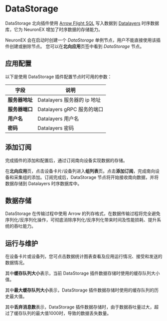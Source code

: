 # DataStorage

DataStorage 北向插件使用 [Arrow Flight SQL](https://arrow.apache.org/docs/format/FlightSql.html#arrow-flight-sql) 写入数据到 [Datalayers](https://docs.datalayers.cn/datalayers/latest/) 时序数据库，它为 NeuronEX 增加了时序数据的存储能力。

NeuronEX 会在启动时创建一个 *DataStorage* 单例节点，用户不能直接使用该插件创建或删除节点。
您可以在**北向应用**页签中看到 *DataStorage* 节点。

## 应用配置

以下是使用 DataStorage 插件配置节点时可用的参数：

| 字段                       | 说明                                                  |
| ------------------------------- | ------------------------------------------------------------ |
| **服务器地址**                | Datalayers 服务器的 ip 地址 |
| **服务器端口**                | Datalayers gRPC 服务的端口  |
| **用户名**                    | Datalayers 用户名          |
| **密码**                      | Datalayers 密码            |

## 添加订阅

完成插件的添加和配置后，通过订阅南向设备实现数据的存储。

在**北向应用**页，点击设备卡片/设备列进入**组列表**页。点击**添加订阅**，完成南向设备和采集组的添加。订阅完成后，DataStorage 节点将开始接收南向数据，并将数据存储到 Datalayers 时序数据库中。

## 数据存储

DataStorage 在传输过程中使用 Arrow 的列存格式，在数据传输过程将完全避免序列化/反序列化操作，可彻底消除序列化/反序列化带来时间及性能损耗、提升系统的吞吐能力。

## 运行与维护

在设备卡片或设备列，您可点击数据统计图表查看及应用运行情况、接受和发送的数据情况。

其中**缓存队列大小**表示，当前 DataStorage 插件数据存储时使用的缓存队列大小值。

其中**最大缓存队列大小**表示，DataStorage 插件数据存储时使用的缓存队列的历史最大值。

其中**丢弃消息数**表示，DataStorage 插件数据存储时，由于数据吞吐量过大，超过了缓存队列的最大值1000时，导致的数据丢失数量。

